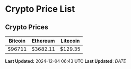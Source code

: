 # Crypto Price List

## Crypto Prices
| Bitcoin | Ethereum | Litecoin |
| ------- | -------- | -------- |
| $96711 | $3682.11 | $129.35 |
**Last Updated:** 2024-12-04 06:43 UTC
**Last Updated:** $DATE$
